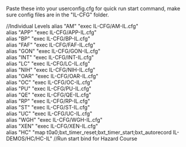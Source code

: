 Paste these into your userconfig.cfg for quick run start command, make sure config files are in the "IL-CFG" folder.

//Individual Levels
alias "AM" "exec IL-CFG/AM-IL.cfg"    
alias "APP" "exec IL-CFG/APP-IL.cfg"    
alias "BP" "exec IL-CFG/BP-IL.cfg"    
alias "FAF" "exec IL-CFG/FAF-IL.cfg"    
alias "GON" "exec IL-CFG/GON-IL.cfg"    
alias "INT" "exec IL-CFG/INT-IL.cfg"    
alias "LC" "exec IL-CFG/LC-IL.cfg"    
alias "NIH" "exec IL-CFG/NIH-IL.cfg"    
alias "OAR" "exec IL-CFG/OAR-IL.cfg"    
alias "OC" "exec IL-CFG/OC-IL.cfg"    
alias "PU" "exec IL-CFG/PU-IL.cfg"    
alias "QE" "exec IL-CFG/QE-IL.cfg"    
alias "RP" "exec IL-CFG/RP-IL.cfg"    
alias "ST" "exec IL-CFG/ST-IL.cfg"    
alias "UC" "exec IL-CFG/UC-IL.cfg"    
alias "WGH" "exec IL-CFG/WGH-IL.cfg"    
alias "XEN" "exec IL-CFG/XEN-IL.cfg"    
alias "HC" "map t0a0;bxt_timer_reset;bxt_timer_start;bxt_autorecord IL-DEMOS/HC/HC-IL" //Run start bind for Hazard Course    
